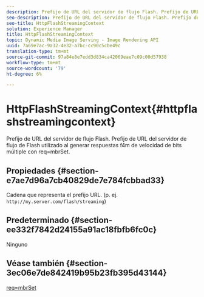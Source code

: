 ```yaml
---
description: Prefijo de URL del servidor de flujo Flash. Prefijo de URL del servidor de flujo de Flash utilizado al generar respuestas f4m de velocidad de bits múltiple con req=mbrSet.
seo-description: Prefijo de URL del servidor de flujo Flash. Prefijo de URL del servidor de flujo de Flash utilizado al generar respuestas f4m de velocidad de bits múltiple con req=mbrSet.
seo-title: HttpFlashStreamingContext
solution: Experience Manager
title: HttpFlashStreamingContext
topic: Dynamic Media Image Serving - Image Rendering API
uuid: 7a69e7ac-9a32-4e32-a7bc-cc90c5cbe49c
translation-type: tm+mt
source-git-commit: 97a84e8e7edd3d834ca42069eae7c09c00d57938
workflow-type: tm+mt
source-wordcount: '79'
ht-degree: 6%

---
```



# HttpFlashStreamingContext{#httpflashstreamingcontext}

Prefijo de URL del servidor de flujo Flash. Prefijo de URL del servidor de flujo de Flash utilizado al generar respuestas f4m de velocidad de bits múltiple con req=mbrSet.

## Propiedades {#section-e7ae7d96a7cb40829de7e784fcbbad33}

Cadena que representa el prefijo URL. (p. ej. `http://my.server.com/flash/streaming`)

## Predeterminado {#section-ee332f7842d24155a91ac18fbfb6fc0c}

Ninguno

## Véase también {#section-3ec06e7de842419b95b23fb395d43144}

[req=mbrSet](../../../../../is-api/http-ref/image-serving-api-ref/c-http-protocol-reference/c-command-reference/r-req/r-mbrset.md#reference-603d75babde74508a878c27bd4cced73)
